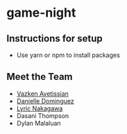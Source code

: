 # game-night

## Instructions for setup
* Use yarn or npm to install packages



## Meet the Team
* [Vazken Avetissian](https://github.com/vavetissian)
* [Danielle Dominguez](https://github.com/danielledom)
* [Lyric Nakagawa](https://github.com/Nakagawa808)
* Dasani Thompson
* Dylan Malaluan